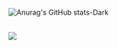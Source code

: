 ![Anurag's GitHub stats-Dark](https://github-readme-stats.vercel.app/api?username=prslc&show_icons=true&theme=codeSTACKr#gh-dark-mode-only)

<br>

<picture>
  <source media="(prefers-color-scheme: dark)" srcset="https://github-readme-stats.vercel.app/api/top-langs/?username=prslc&theme=onedark&card_width=465px">
  <img src="https://github-readme-stats.vercel.app/api/top-langs/?username=prslc">
</picture>